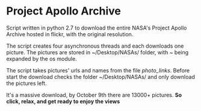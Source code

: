 # Project Apollo Archive
Script written in python 2.7 to download the entire NASA's Project Apollo Archive hosted in flickr, with the original resolution. 

The script creates four asynchronous threads and each downloads one picture. The pictures are stored in ~/Desktop/NASAs/ folder, with ~ being expanded by the os module.

The script takes pictures' urls and names from the file _photo_links_. Before start the download checks the folder ~/Desktop/NASAs/ and only download the pictures left.

It's a massive download, by October 9th there are 13000+ pictures. **So click, relax, and get ready to enjoy the views** 
